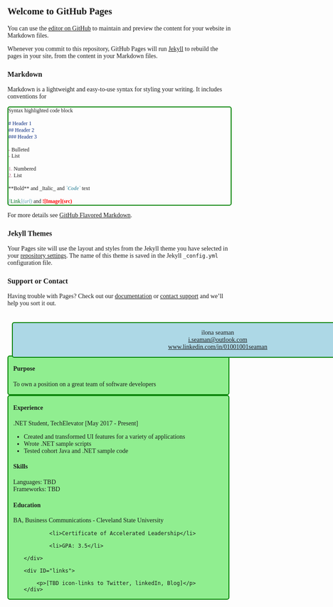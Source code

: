 ## Welcome to GitHub Pages

You can use the [editor on GitHub](https://github.com/iSeaman/iSeaman.github.io/edit/master/README.md) to maintain and preview the content for your website in Markdown files.

Whenever you commit to this repository, GitHub Pages will run [Jekyll](https://jekyllrb.com/) to rebuild the pages in your site, from the content in your Markdown files.

### Markdown

Markdown is a lightweight and easy-to-use syntax for styling your writing. It includes conventions for

```markdown
Syntax highlighted code block

# Header 1
## Header 2
### Header 3

- Bulleted
- List

1. Numbered
2. List

**Bold** and _Italic_ and `Code` text

[Link](url) and ![Image](src)
```

For more details see [GitHub Flavored Markdown](https://guides.github.com/features/mastering-markdown/).

### Jekyll Themes

Your Pages site will use the layout and styles from the Jekyll theme you have selected in your [repository settings](https://github.com/iSeaman/iSeaman.github.io/settings). The name of this theme is saved in the Jekyll `_config.yml` configuration file.

### Support or Contact

Having trouble with Pages? Check out our [documentation](https://help.github.com/categories/github-pages-basics/) or [contact support](https://github.com/contact) and we’ll help you sort it out.


<!DOCTYPE html>
<html>
<head>
<style>
*{font-family: Calibri;}
div{
	border: 2px solid green;
	border-radius: 5px;
	height: auto;
	width: auto;
	background-color: lightgreen;
}
a:hover {color: green; font-weight: bold;}
#header{
	z-index: 1;
	position: fixed;
	width: 96%;
	margin: 20px 10px;
	text-align: center;
	background-color: lightblue;
}
.left, .right{
	float: left;
	margin-top: auto;
	height: auto;
	width: 96%;
	padding: 0px 0px 0px 11px;
}
.left{
	margin-top: 95px;
}
#links{
	position: relative;
	height: auto;
	width: 96%;
	clear: both;
}
#links p{
	position: relative;
	padding-top: 15px;
	text-align: center;
}
	
</style>
<title>My HTML resume</title>
</head>
<body>
	<div ID="header">
		<p>ilona seaman<br>
		<a href="mailto:i.seaman@outlook.com"; id="email">i.seaman@outlook.com</a><br>
		<a href="http://www.linkedin.com/in/01001001seaman"; id="linkedin">www.linkedin.com/in/01001001seaman</a></p>
	</div>
	<div class="left">
		<h4>Purpose</h4>
		<p>To own a position on a great team of software developers</p>
	</div>
	<div class="right">
		<h4>Experience</h4>
		<p>.NET Student, TechElevator [May 2017 - Present]</p>
		<ul>
			<li>Created and transformed UI features for a variety of applications</li>
			<li>Wrote .NET sample scripts</li>
			<li>Tested cohort Java and .NET sample code</li>
		</ul>
		<h4>Skills</h4>	
		<p>Languages: TBD<br>
		Frameworks: TBD</p>
		<h4>Education</h4>
		<p>BA, Business Communications - Cleveland State University</p>
		<ul>
            
			<li>Certificate of Accelerated Leadership</li>
     
			<li>GPA: 3.5</li>
	    
	</div>
	    
	<div ID="links">
	    
		<p>[TBD icon-links to Twitter, linkedIn, Blog]</p>
	</div>	
</body>

</html>

